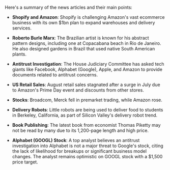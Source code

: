 Here's a summary of the news articles and their main points:

* **Shopify and Amazon**: Shopify is challenging Amazon's vast ecommerce business with its own $1bn plan to expand warehouses and delivery services.

* **Roberto Burle Marx**: The Brazilian artist is known for his abstract pattern designs, including one at Copacabana beach in Rio de Janeiro. He also designed gardens in Brazil that used native South American plants.

* **Antitrust Investigation**: The House Judiciary Committee has asked tech giants like Facebook, Alphabet (Google), Apple, and Amazon to provide documents related to antitrust concerns.

* **US Retail Sales**: August retail sales stagnated after a surge in July due to Amazon's Prime Day event and discounts from other stores.

* **Stocks**: Broadcom, Merck fell in premarket trading, while Amazon rose.
* **Delivery Robots**: Little robots are being used to deliver food to students in Berkeley, California, as part of Silicon Valley's delivery robot trend.

* **Book Publishing**: The latest book from economist Thomas Piketty may not be read by many due to its 1,200-page length and high price.

* **Alphabet (GOOGL) Stock**: A top analyst believes an antitrust investigation into Alphabet is not a major threat to Google's stock, citing the lack of likelihood for breakups or significant business model changes. The analyst remains optimistic on GOOGL stock with a $1,500 price target.